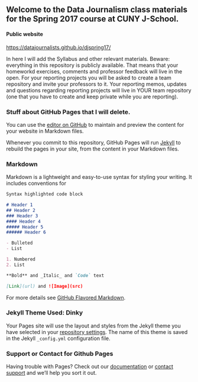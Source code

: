 ## Welcome to the Data Journalism class materials for the Spring 2017 course at CUNY J-School.

#### Public website
https://datajournalists.github.io/djspring17/

In here I will add the Syllabus and other relevant materials. Beware: everything in this repository is publicly available. That means that your homeworkd exercises, comments and professor feedback will live in the open. For your reporting projects you will be asked to create a team repository and invite your professors to it. Your reporting memos, updates and questions regarding reporting projects will live in YOUR team repository (one that you have to create and keep private while you are reporting).

### Stuff about GitHub Pages that I will delete.

You can use the [editor on GitHub](https://github.com/datajournalists/djspring17/edit/master/README.md) to maintain and preview the content for your website in Markdown files.

Whenever you commit to this repository, GitHub Pages will run [Jekyll](https://jekyllrb.com/) to rebuild the pages in your site, from the content in your Markdown files.

### Markdown

Markdown is a lightweight and easy-to-use syntax for styling your writing. It includes conventions for

```markdown
Syntax highlighted code block

# Header 1
## Header 2
### Header 3
#### Header 4
##### Header 5
###### Header 6

- Bulleted
- List

1. Numbered
2. List

**Bold** and _Italic_ and `Code` text

[Link](url) and ![Image](src)
```

For more details see [GitHub Flavored Markdown](https://guides.github.com/features/mastering-markdown/).

### Jekyll Theme Used: Dinky

Your Pages site will use the layout and styles from the Jekyll theme you have selected in your [repository settings](https://github.com/datajournalists/djspring17/settings). The name of this theme is saved in the Jekyll `_config.yml` configuration file.

### Support or Contact for Github Pages

Having trouble with Pages? Check out our [documentation](https://help.github.com/categories/github-pages-basics/) or [contact support](https://github.com/contact) and we’ll help you sort it out.
